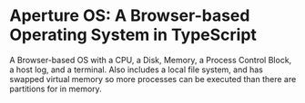 
Aperture OS: A Browser-based Operating System in TypeScript
===========================================================
A Browser-based OS with a CPU, a Disk, Memory, a Process Control Block, a host log, and a terminal.  Also includes	a	local	file	system,	and has swapped	virtual	memory	so		more	processes	can be executed than	there are	partitions	for	in	memory.
